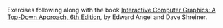 Exercises following along with the book [Interactive Computer Graphics: A Top-Down Approach, 6th Edition](https://www.cs.unm.edu/~angel/BOOK/INTERACTIVE_COMPUTER_GRAPHICS/SIXTH_EDITION/), by Edward Angel and Dave Shreiner.
